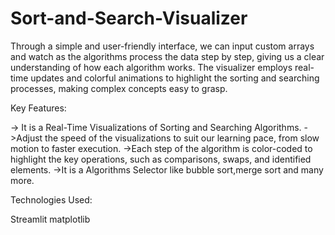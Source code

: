 # Sort-and-Search-Visualizer
Through a simple and user-friendly interface, we can input custom arrays and watch as the algorithms process the data step by step, giving us a clear understanding of how each algorithm works. The visualizer employs real-time updates and colorful animations to highlight the sorting and searching processes, making complex concepts easy to grasp.

Key Features:

-> It is a Real-Time Visualizations of Sorting and Searching Algorithms.
->Adjust the speed of the visualizations to suit our learning pace, from slow motion to faster execution.
->Each step of the algorithm is color-coded to highlight the key operations, such as comparisons, swaps, and identified elements.
->It is a Algorithms Selector like bubble sort,merge sort and many more.

Technologies Used:

Streamlit
matplotlib

